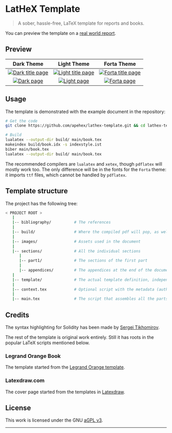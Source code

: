 # LatHeX Template

> A sober, hassle-free, LaTeX template for reports and books.

You can preview the template on a [real world report][forta-evasion-report].

## Preview

| Dark Theme                                       | Light Theme                                         | Forta Theme                                         |
| :----------------------------------------------: | :-------------------------------------------------: | :-------------------------------------------------: |
| [![Dark title page][demo-dark-title]][demo-dark] | [![Light title page][demo-light-title]][demo-light] | [![Forta title page][demo-forta-title]][demo-forta] |
| [![Dark page][demo-dark-page]][demo-dark]        | [![Light page][demo-light-page]][demo-light]        | [![Forta page][demo-forta-page]][demo-forta]        |

## Usage

The template is demonstrated with the example document in the repository:

```bash
# Get the code
git clone https://github.com/apehex/lathex-template.git && cd lathex-template/

# Build
lualatex --output-dir build/ main/book.tex
makeindex build/book.idx -s indexstyle.ist
biber main/book.tex
lualatex --output-dir build/ main/book.tex
```

The recommended compilers are `lualatex` and `xetex`, though `pdflatex` will mostly work too.
The only difference will be in the fonts for the `Forta` theme: it imports `ttf` files, which cannot be handled by `pdflatex`.

## Template structure

The project has the following tree:

```bash
< PROJECT ROOT >
   |
   |-- bibliography/          # The references
   |
   |-- build/                 # Where the compiled pdf will pop, as well as temp files
   |
   |-- images/                # Assets used in the document
   |
   |-- sections/              # All the individual sections
      |
      |-- part1/              # The sections of the first part
      |
      |-- appendices/         # The appendices at the end of the document
   |
   |-- template/              # The actual template definition, independent from the document it presents
   |
   |-- context.tex            # Optional script with the metadata (author, revision, date, etc)
   |
   |-- main.tex               # The script that assembles all the parts into one document
```

## Credits

The syntax highlighting for Solidity has been made by [Sergei Tikhomirov][solidity-syntax-highlighting].

The rest of the template is original work entirely.
Still it has roots in the popular LaTeX scripts mentioned below.

### Legrand Orange Book

The template started from the [Legrand Orange template][legrand-orange-book].

### Latexdraw.com

The cover page started from the templates in [Latexdraw][latexdraw-cover-pages].

## License

This work is licensed under the GNU [aGPL v3](LICENSE).

---

[demo-dark]: ../build/dark.pdf
[demo-forta]: ../build/forta.pdf
[demo-light]: ../build/light.pdf
[demo-dark-page]: ../images/dark-page.png
[demo-forta-page]: ../images/forta-page.png
[demo-light-page]: ../images/light-page.png
[demo-dark-title]: ../images/dark-title.png
[demo-forta-title]: ../images/forta-title.png
[demo-light-title]: ../images/light-title.png
[forta-evasion-report]: https://github.com/apehex/web3-evasion-techniques/blob/main/report/forta.pdf
[latexdraw-cover-pages]: https://latexdraw.com/tikz-cover-pages-gallery/
[legrand-orange-book]: https://www.latextemplates.com/template/legrand-orange-book
[solidity-syntax-highlighting]: https://github.com/s-tikhomirov/solidity-latex-highlighting
